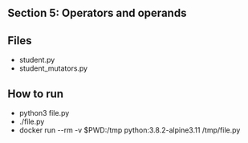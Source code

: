 ## Section 5: Operators and operands
 
## Files

 - student.py
 - student_mutators.py

## How to run

 - python3 file.py
 - ./file.py
 - docker run --rm -v $PWD:/tmp python:3.8.2-alpine3.11 /tmp/file.py
